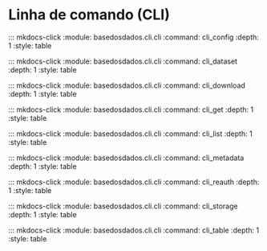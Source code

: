 # Linha de comando (CLI)

::: mkdocs-click
    :module: basedosdados.cli.cli
    :command: cli_config
    :depth: 1
    :style: table

::: mkdocs-click
    :module: basedosdados.cli.cli
    :command: cli_dataset
    :depth: 1
    :style: table

::: mkdocs-click
    :module: basedosdados.cli.cli
    :command: cli_download
    :depth: 1
    :style: table

::: mkdocs-click
    :module: basedosdados.cli.cli
    :command: cli_get
    :depth: 1
    :style: table

::: mkdocs-click
    :module: basedosdados.cli.cli
    :command: cli_list
    :depth: 1
    :style: table

::: mkdocs-click
    :module: basedosdados.cli.cli
    :command: cli_metadata
    :depth: 1
    :style: table

::: mkdocs-click
    :module: basedosdados.cli.cli
    :command: cli_reauth
    :depth: 1
    :style: table

::: mkdocs-click
    :module: basedosdados.cli.cli
    :command: cli_storage
    :depth: 1
    :style: table

::: mkdocs-click
    :module: basedosdados.cli.cli
    :command: cli_table
    :depth: 1
    :style: table
